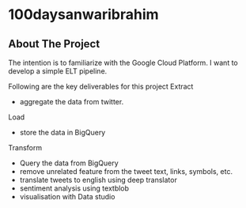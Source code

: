 # 100daysanwaribrahim
## About The Project
The intention is to familiarize with the Google Cloud Platform.
I want to develop a simple ELT pipeline.

Following are the key deliverables for this project
Extract
- aggregate the data from twitter.

Load
- store the data in BigQuery

Transform
- Query the data from BigQuery
- remove unrelated feature from the tweet text, links, symbols, etc.
- translate tweets to english using deep translator
- sentiment analysis using textblob
- visualisation with Data studio
